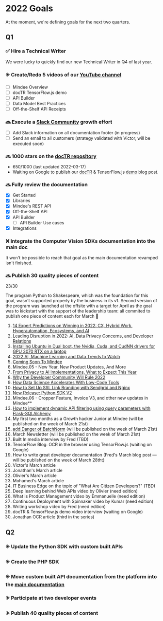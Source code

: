 # 2022 Goals

At the moment, we're defining goals for the next two quarters.

## Q1

### ✅ Hire a Technical Writer
We were lucky to quickly find our new Technical Writer in Q4 of last year.

### ✳️ Create/Redo 5 videos of our [YouTube channel](https://www.youtube.com/channel/UCXcb0H4P81RqvvvFfWdszoA)

- [ ] Mindee Overview
- [ ] docTR TensorFlow.js demo
- [ ] API Builder
- [ ] Data Model Best Practices
- [ ] Off-the-Shelf API Receipts

### 🔜 Execute a [Slack Community](https://join.slack.com/t/mindee-community/shared_invite/zt-uzgmljfl-MotFVfH~IdEZxjp~0zldww) growth effort

- [ ] Add Slack information on all documentation footer (in progress)
- [ ] Send an email to all customers (strategy validated with Victor, will be executed soon)

### 🔜 1000 stars on the [docTR repository](https://github.com/mindee/doctr)

- 650/1000 (last updated 2022-03-17)
- Waiting on Google to publish our [docTR](https://github.com/mindee/doctr) & TensorFlow.js [demo](https://demo-doctr-tensorflowjs.mindee.com/) blog post.

### 🔜 Fully review the documentation

- [X] Get Started
- [X] Libraries
- [X] Mindee's REST API
- [X] Off-the-Shelf API
- [X] API Builder
    - [ ] API Builder Use cases
- [X] Integrations

### ❌ Integrate the Computer Vision SDKs documentation into the main doc

It won't be possible to reach that goal as the main documentation revamped isn't finished.

### 🔜 Publish 30 quality pieces of content

23/30

The program Python to Shakespeare, which was the foundation for this goal, wasn't supported properly by the business in its v1. Second version of the program was launched at the offsite with a target for April as the goal was to kickstart with the support of the leadership team: all commited to publish one piece of content each for March 🎉

1. [14 Expert Predictions on Winning in 2022: CX, Hybrid Work, Hyperautomation, Ecosystems, and AI](https://blogs.starcio.com/2022/01/2022-predictions-cx-hyperautomation-ai.html)
2. [Leading Disruption in 2022: AI, Data Privacy Concerns, and Developer Relations](https://www.dataversity.net/leading-disruption-in-2022-ai-data-privacy-concerns-and-developer-relations/)
3. [Installing Ubuntu in Dual boot, the Nvidia, Cuda, and CudNN drivers for GPU 3070 RTX on a laptop](https://blog.mindee.com/installing-ubuntu-in-dual-boot-the-nvidia-cuda-and-cudnn-drivers-for-gpu-3070-rtx-on-a-laptop/)
4. [2022 AI, Machine Learning and Data Trends to Watch](https://www.itprotoday.com/data-analytics-and-data-management/2022-ai-machine-learning-and-data-trends-watch)
5. [Coming Soon To Mindee](https://blog.mindee.com/coming-soon/)
6. Mindee.05 - New Year, New Product Updates, And More
7. [From Privacy to AI Implementations, What to Expect This Year](https://tdwi.org/articles/2022/01/28/adv-all-from-privacy-to-ai-implementations-what-to-expect-this-year.aspx)
8. [Why the Developer Community Will Rule 2022](https://www.devopsdigest.com/why-the-developer-community-will-rule-2022)
9. [How Data Science Accelerates With Low-Code Tools](https://accelerationeconomy.com/low-code-no-code/how-data-science-accelerates-with-low-code-tools/)
10. [How to Set Up SSL Link Branding with Sendgrid and Nginx](https://blog.mindee.com/sendgrid-ssl/)
11. [New Release: Python SDK V2](https://blog.mindee.com/python-sdk-v2/)
12. Mindee.06 - Cropper Feature, Invoice V3, and other new updates in Mindee**
13. [How to implement dynamic API filtering using query parameters with Flask-SQLAlchemy](https://blog.mindee.com/flask-sqlalchemy/)
14. My first two months as a Growth hacker Junior at Mindee (will be published on the week of March 21st)
15. [add Danger of BatchNorm](https://github.com/mindee/content/pull/6)  (will be published on the week of March 21st)
16. March Newsletter (will be published on the week of March 21st)
17. Built In media interview by Fred (TBD)
18. TensorFlow Blog: OCR in the browser using TensorFlow.js (waiting on Google)
19. How to write great developer documentation (Fred's March blog post — will be published on the week of March 28tht)
20. Victor's March article
21. Jonathan's March article
22. Olivier's March article
23. Mohamed's March article
24. IT Business Edge on the topic of "What Are Citizen Developers?" (TBD)
25. Deep learning behind Web APIs video by Olivier (need edition)
26. What is Product Management video by Emmanuelle (need edition)
27. Continuous Deployment with Spinnaker video by Kumar (need edition)
28. Writing workshop video by Fred (need edition)
29. docTR & TensorFlow.js demo video interview (waiting on Google)
30. Jonathan OCR article (third in the series)

## Q2

### ✳️ Update the Python SDK with custom built APIs

### ✳️ Create the PHP SDK

### ✳️ Move custom built API documentation from the platform into the [main documentation](https://developers.mindee.com/docs)

### ✳️ Participate at two developer events

### ✳️ Publish 40 quality pieces of content
